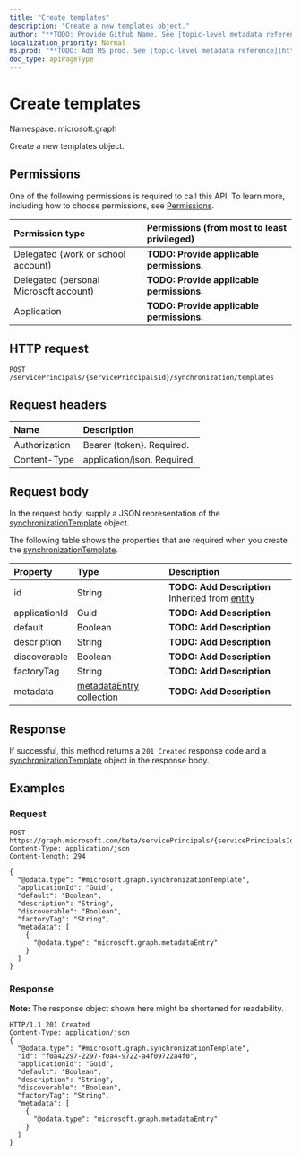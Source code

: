 ```yaml
---
title: "Create templates"
description: "Create a new templates object."
author: "**TODO: Provide Github Name. See [topic-level metadata reference](https://msgo.azurewebsites.net/add/document/guidelines/metadata.html#topic-level-metadata)**"
localization_priority: Normal
ms.prod: "**TODO: Add MS prod. See [topic-level metadata reference](https://msgo.azurewebsites.net/add/document/guidelines/metadata.html#topic-level-metadata)**"
doc_type: apiPageType
---
```


# Create templates
Namespace: microsoft.graph

Create a new templates object.

## Permissions
One of the following permissions is required to call this API. To learn more, including how to choose permissions, see [Permissions](/concepts/permissions-reference.md).

|Permission type|Permissions (from most to least privileged)|
|:---|:---|
|Delegated (work or school account)|**TODO: Provide applicable permissions.**|
|Delegated (personal Microsoft account)|**TODO: Provide applicable permissions.**|
|Application|**TODO: Provide applicable permissions.**|

## HTTP request

<!-- {
  "blockType": "ignored"
}
-->
``` http
POST /servicePrincipals/{servicePrincipalsId}/synchronization/templates
```

## Request headers
|Name|Description|
|:---|:---|
|Authorization|Bearer {token}. Required.|
|Content-Type|application/json. Required.|

## Request body
In the request body, supply a JSON representation of the [synchronizationTemplate](../resources/synchronization-synchronizationtemplate.md) object.

The following table shows the properties that are required when you create the [synchronizationTemplate](../resources/synchronization-synchronizationtemplate.md).

|Property|Type|Description|
|:---|:---|:---|
|id|String|**TODO: Add Description** Inherited from [entity](../resources/entity.md)|
|applicationId|Guid|**TODO: Add Description**|
|default|Boolean|**TODO: Add Description**|
|description|String|**TODO: Add Description**|
|discoverable|Boolean|**TODO: Add Description**|
|factoryTag|String|**TODO: Add Description**|
|metadata|[metadataEntry](../resources/synchronization-metadataentry.md) collection|**TODO: Add Description**|



## Response

If successful, this method returns a `201 Created` response code and a [synchronizationTemplate](../resources/synchronization-synchronizationtemplate.md) object in the response body.

## Examples

### Request
<!-- {
  "blockType": "request",
  "name": "create_synchronizationtemplate_from_"
}
-->
``` http
POST https://graph.microsoft.com/beta/servicePrincipals/{servicePrincipalsId}/synchronization/templates
Content-Type: application/json
Content-length: 294

{
  "@odata.type": "#microsoft.graph.synchronizationTemplate",
  "applicationId": "Guid",
  "default": "Boolean",
  "description": "String",
  "discoverable": "Boolean",
  "factoryTag": "String",
  "metadata": [
    {
      "@odata.type": "microsoft.graph.metadataEntry"
    }
  ]
}
```


### Response
**Note:** The response object shown here might be shortened for readability.
<!-- {
  "blockType": "response",
  "truncated": true,
  "@odata.type": "microsoft.graph.synchronizationtemplate"
}
-->
``` http
HTTP/1.1 201 Created
Content-Type: application/json
{
  "@odata.type": "#microsoft.graph.synchronizationTemplate",
  "id": "f0a42297-2297-f0a4-9722-a4f09722a4f0",
  "applicationId": "Guid",
  "default": "Boolean",
  "description": "String",
  "discoverable": "Boolean",
  "factoryTag": "String",
  "metadata": [
    {
      "@odata.type": "microsoft.graph.metadataEntry"
    }
  ]
}
```

